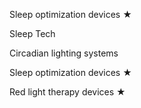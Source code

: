 Sleep optimization devices ★  

Sleep Tech


Circadian lighting systems  


Sleep optimization devices ★

Red light therapy devices ★